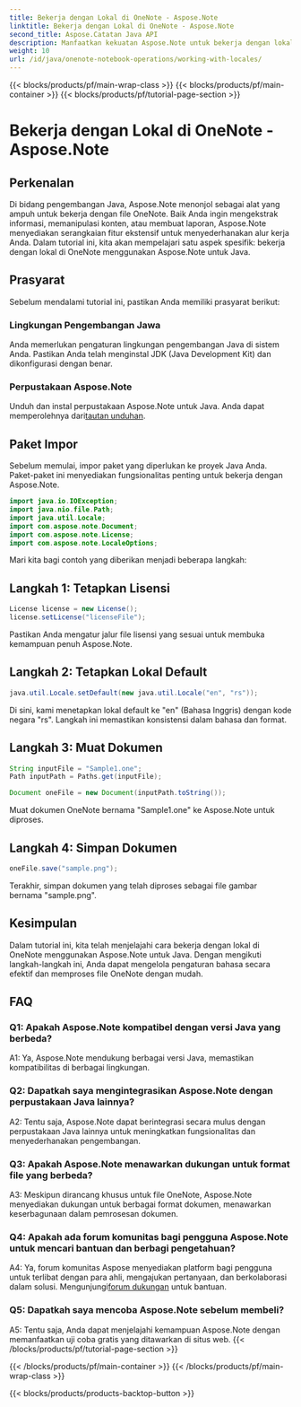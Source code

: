 ```yaml
---
title: Bekerja dengan Lokal di OneNote - Aspose.Note
linktitle: Bekerja dengan Lokal di OneNote - Aspose.Note
second_title: Aspose.Catatan Java API
description: Manfaatkan kekuatan Aspose.Note untuk bekerja dengan lokal OneNote! Ekstrak, manipulasi, & buat laporan yang disesuaikan dengan berbagai bahasa & wilayah. #OneNote #Java #Aspose
weight: 10
url: /id/java/onenote-notebook-operations/working-with-locales/
---
```


{{< blocks/products/pf/main-wrap-class >}}
{{< blocks/products/pf/main-container >}}
{{< blocks/products/pf/tutorial-page-section >}}

# Bekerja dengan Lokal di OneNote - Aspose.Note

## Perkenalan

Di bidang pengembangan Java, Aspose.Note menonjol sebagai alat yang ampuh untuk bekerja dengan file OneNote. Baik Anda ingin mengekstrak informasi, memanipulasi konten, atau membuat laporan, Aspose.Note menyediakan serangkaian fitur ekstensif untuk menyederhanakan alur kerja Anda. Dalam tutorial ini, kita akan mempelajari satu aspek spesifik: bekerja dengan lokal di OneNote menggunakan Aspose.Note untuk Java.

## Prasyarat

Sebelum mendalami tutorial ini, pastikan Anda memiliki prasyarat berikut:

### Lingkungan Pengembangan Jawa

Anda memerlukan pengaturan lingkungan pengembangan Java di sistem Anda. Pastikan Anda telah menginstal JDK (Java Development Kit) dan dikonfigurasi dengan benar.

### Perpustakaan Aspose.Note

 Unduh dan instal perpustakaan Aspose.Note untuk Java. Anda dapat memperolehnya dari[tautan unduhan](https://releases.aspose.com/note/java/).

## Paket Impor

Sebelum memulai, impor paket yang diperlukan ke proyek Java Anda. Paket-paket ini menyediakan fungsionalitas penting untuk bekerja dengan Aspose.Note.

```java
import java.io.IOException;
import java.nio.file.Path;
import java.util.Locale;
import com.aspose.note.Document;
import com.aspose.note.License;
import com.aspose.note.LocaleOptions;
```

Mari kita bagi contoh yang diberikan menjadi beberapa langkah:

## Langkah 1: Tetapkan Lisensi

```java
License license = new License();
license.setLicense("licenseFile");
```

Pastikan Anda mengatur jalur file lisensi yang sesuai untuk membuka kemampuan penuh Aspose.Note.

## Langkah 2: Tetapkan Lokal Default

```java
java.util.Locale.setDefault(new java.util.Locale("en", "rs"));
```

Di sini, kami menetapkan lokal default ke "en" (Bahasa Inggris) dengan kode negara "rs". Langkah ini memastikan konsistensi dalam bahasa dan format.

## Langkah 3: Muat Dokumen

```java
String inputFile = "Sample1.one";
Path inputPath = Paths.get(inputFile);

Document oneFile = new Document(inputPath.toString());
```

Muat dokumen OneNote bernama "Sample1.one" ke Aspose.Note untuk diproses.

## Langkah 4: Simpan Dokumen

```java
oneFile.save("sample.png");
```

Terakhir, simpan dokumen yang telah diproses sebagai file gambar bernama "sample.png".

## Kesimpulan

Dalam tutorial ini, kita telah menjelajahi cara bekerja dengan lokal di OneNote menggunakan Aspose.Note untuk Java. Dengan mengikuti langkah-langkah ini, Anda dapat mengelola pengaturan bahasa secara efektif dan memproses file OneNote dengan mudah.

## FAQ

### Q1: Apakah Aspose.Note kompatibel dengan versi Java yang berbeda?

A1: Ya, Aspose.Note mendukung berbagai versi Java, memastikan kompatibilitas di berbagai lingkungan.

### Q2: Dapatkah saya mengintegrasikan Aspose.Note dengan perpustakaan Java lainnya?

A2: Tentu saja, Aspose.Note dapat berintegrasi secara mulus dengan perpustakaan Java lainnya untuk meningkatkan fungsionalitas dan menyederhanakan pengembangan.

### Q3: Apakah Aspose.Note menawarkan dukungan untuk format file yang berbeda?

A3: Meskipun dirancang khusus untuk file OneNote, Aspose.Note menyediakan dukungan untuk berbagai format dokumen, menawarkan keserbagunaan dalam pemrosesan dokumen.

### Q4: Apakah ada forum komunitas bagi pengguna Aspose.Note untuk mencari bantuan dan berbagi pengetahuan?

 A4: Ya, forum komunitas Aspose menyediakan platform bagi pengguna untuk terlibat dengan para ahli, mengajukan pertanyaan, dan berkolaborasi dalam solusi. Mengunjungi[forum dukungan](https://forum.aspose.com/c/note/28) untuk bantuan.

### Q5: Dapatkah saya mencoba Aspose.Note sebelum membeli?

A5: Tentu saja, Anda dapat menjelajahi kemampuan Aspose.Note dengan memanfaatkan uji coba gratis yang ditawarkan di situs web.
{{< /blocks/products/pf/tutorial-page-section >}}

{{< /blocks/products/pf/main-container >}}
{{< /blocks/products/pf/main-wrap-class >}}

{{< blocks/products/products-backtop-button >}}
